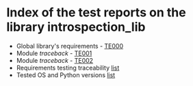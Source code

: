 # Index of the test reports on the library introspection_lib

* Global library's requirements - [TE000](./TE000_library_test_report.md)
* Module *traceback* - [TE001](./TE001_traceback_test_report.md)
* Module *traceback* - [TE002](./TE002_base_exceptions_test_report.md)
* Requirements testing traceability [list](./traceability.md)
* Tested OS and Python versions [list](./tested_OS.md)
